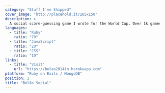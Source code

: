 ```yaml
---
category: "Stuff I've Shipped"
cover_image: "http://placehold.it/265x150"
description: >
  A social score-guessing game I wrote for the World Cup. Over 1k games, 200k predictions, and an infinite amount of banter were shared during its short life.
languages:
  - title: "Ruby"
    ratio: "70"
  - title: "JavaScript"
    ratio: "20"
  - title: "CSS"
    ratio: "10"
links:
  - title: "Visit"
    url: "https://bolao2014in.herokuapp.com"
platform: "Ruby on Rails / MongoDB"
position: 2
title: "Bolão Social"
---
```

